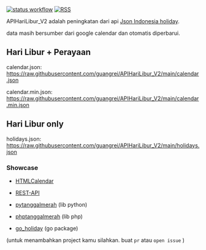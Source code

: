 [![status workflow](https://github.com/guangrei/APIHariLibur_V2/actions/workflows/python-app.yml/badge.svg)](https://github.com/guangrei/APIHariLibur_V2/actions) [![RSS](https://img.shields.io/badge/RSS-Atom%2B-orange)](https://github.com/guangrei/APIHariLibur_V2/commits.atom)

APIHariLibur_V2 adalah peningkatan dari api [Json Indonesia holiday](https://github.com/guangrei/Json-Indonesia-holidays).

data masih bersumber dari google calendar dan otomatis diperbarui.

## Hari Libur + Perayaan

calendar.json: https://raw.githubusercontent.com/guangrei/APIHariLibur_V2/main/calendar.json

calendar.min.json: https://raw.githubusercontent.com/guangrei/APIHariLibur_V2/main/calendar.min.json

## Hari Libur only

holidays.json: https://raw.githubusercontent.com/guangrei/APIHariLibur_V2/main/holidays.json

### Showcase 

- [HTMLCalendar](https://github.com/guangrei/APIHariLibur_V2/tree/gh-pages)

- [REST-API](https://guangrei.github.io/read/2024/03/10/api-hari-libur/)

- [pytanggalmerah](https://github.com/guangrei/pytanggalmerah) (lib python)

- [phptanggalmerah](https://github.com/guangrei/phptanggalmerah) (lib php)

- [go_holiday](https://github.com/cirebon-dev/go_holiday) (go package)

(untuk menambahkan project kamu silahkan. buat  `pr`  atau  `open issue` )

